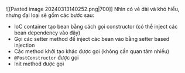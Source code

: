 ![[Pasted image 20240313140252.png|700]]
Nhìn có vẻ dài và khó hiểu, nhưng đại loại sẽ gồm các bước sau:

- IoC container tạo bean bằng cách gọi constructor (có thể inject các bean dependency vào đây)
- Gọi các setter method để inject các bean vào bằng setter based injection
- Các method khởi tạo khác được gọi (không cần quan tâm nhiều)
- `@PostConstructor` được gọi
- Init method được gọi